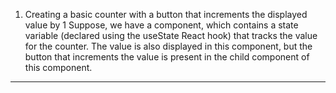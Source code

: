 1. Creating a basic counter with a button that increments the displayed value by 1 Suppose, we have a component, which contains a state variable (declared using the useState React hook) that tracks the value for the counter. The value is also displayed in this component, but the button that increments the value is present in the child component of this component.

---
